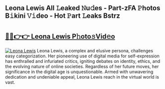 ## Leona Lewis All 𝙻eaked 𝙽u𝚍es - Part-zFA 𝙿hotos B𝚒kini 𝚅𝚒deo - Hot 𝙿art 𝙻eaks Bstrz

# <h2><a href="http://ld2o47.urlbe.top/?page=Leona+Lewis">🔗🔗👉👉 Leona Lewis P𝚑oto𝚜Vid𝚎o</a></h2>

[![Leona Lewis](https://i.imgur.com/eBuTRDB.gif)](http://ld2o47.urlbe.top/?page=Leona+Lewis)
Leona Lewis, a complex and elusive persona, challenges easy categorization. Her pioneering use of digital media for self-expression has enthralled and infuriated critics, igniting debates on identity, ethics, and the evolving nature of online societies. Regardless of her future moves, her significance in the digital age is unquestionable. Armed with unwavering dedication and undeniable appeal, Leona Lewis reach in the virtual world is vast.
